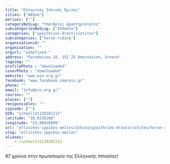 ```yaml
---
title: "Ελληνικός Ιππικός Όμιλος"
cities: ["Αθήνα"]
perioxi: [""]
categoryNoSLug: "Υπαιθρίες Δραστηριότητες"
subcategoriesNoSLug: ["Ιππασία"]
categories: ["ypaithries-drastiriotites"]
subcategories: ["horse-riding"]
organisationid: ""
organisation: ""
orgurl: "undefined-"
address: "Paradeisou 18, 151 25 Amaroúsion, Greece"
logoimg: ""
profilePhoto : "downloaded"
coverPhoto : "downloaded"
website: "www.eio.org.gr"
facebook: "www.facebook.com/eio.gr"
phone: ""
email: "info@eio.org.gr"
courses: ""
places: [""]
rensponsibles: ""
zipcode: [""]
UID: "school131120181212"
latitude: "38,0338288"
longitude: "23,80028999"
url: "ellinikos-ippikos-omilos/athina/ypaithries-drastiriotites/horse-riding"
slug: "ellinikos-ippikos-omilos"
aliases:
    - /school131120181212
---
```



87 χρόνια στην πρωτοπορία της Ελληνικής Ιππασίας!

